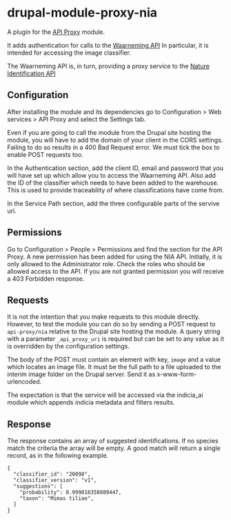 # drupal-module-proxy-nia

A plugin for the [API Proxy](https://www.drupal.org/project/api_proxy) module.

It adds authentication for calls to the 
[Waarneming API](https://waarneming.nl/api/v1/docs/) In particular, it is 
intended for accessing the image classifier.

The Waarneming API is, in turn, providing a proxy service to the [Nature
Identification API](https://identify.biodiversityanalysis.nl/)

## Configuration
After installing the module and its dependencies go to Configuration > Web 
services > API Proxy and select the Settings tab.

Even if you are going to call the module from the Drupal site hosting the
module, you will have to add the domain of your client in the CORS settings.
Failing to do so results in a 400 Bad Request error. We must tick the box to
enable POST requests too.

In the Authentication section, add the client ID, email and password that you
will have set up which allow you to access the Waarneming API. Also add the ID
of the classifier which needs to have been added to the warehouse. This is used
to provide traceability of where classifications have come from.

In the Service Path section, add the three configurable parts of the servive 
uri.

## Permissions
Go to Configuration > People > Permissions and find the section for the API
Proxy. A new permission has been added for using the NIA API. Initially,
it is only allowed to the Administrator role. Check the roles who should be
allowed access to the API. If you are not granted permission you will receive a
403 Forbidden response.

## Requests
It is not the intention that you make requests to this module directly. However,
to test the module you can do so by sending a POST request to `api-proxy/nia`
relative to the Drupal site hosting the module. A query string with a parameter
`_api_proxy_uri` is required but can be set to any value as it is overridden by
the configuration settings.

The body of the POST must contain an element with key, `image` and a value which
locates an image file. It must be the full path to a file uploaded to the 
interim image folder on the Drupal server. Send it as x-www-form-urlencoded.

The expectation is that the service will be accessed via the indicia_ai
module which appends indicia metadata and filters results.

## Response
The response contains an array of suggested identifications. If no species match
the criteria the array will be empty. A good match will return a single record,
as in the following example.

```
{
  "classifier_id": "20098",
  "classifier_version": "v1",
  "suggestions": [
    "probability": 0.999816358089447,
    "taxon": "Mimas tiliae",
  ]
}
```
